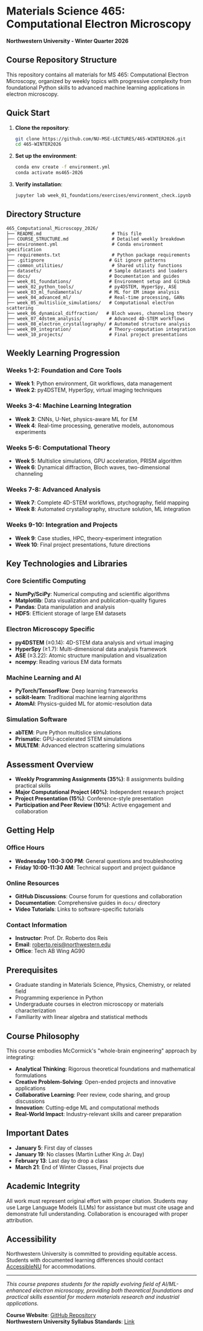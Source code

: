 # Materials Science 465: Computational Electron Microscopy
**Northwestern University - Winter Quarter 2026**

## Course Repository Structure

This repository contains all materials for MS 465: Computational Electron Microscopy, organized by weekly topics with progressive complexity from foundational Python skills to advanced machine learning applications in electron microscopy.

## Quick Start

1. **Clone the repository**:
   ```bash
   git clone https://github.com/NU-MSE-LECTURES/465-WINTER2026.git
   cd 465-WINTER2026
   ```

2. **Set up the environment**:
   ```bash
   conda env create -f environment.yml
   conda activate ms465-2026
   ```

3. **Verify installation**:
   ```bash
   jupyter lab week_01_foundations/exercises/environment_check.ipynb
   ```

## Directory Structure

```
465_Computational_Microscopy_2026/
├── README.md                          # This file
├── COURSE_STRUCTURE.md                # Detailed weekly breakdown
├── environment.yml                    # Conda environment specification
├── requirements.txt                   # Python package requirements
├── .gitignore                        # Git ignore patterns
├── common_utilities/                  # Shared utility functions
├── datasets/                         # Sample datasets and loaders
├── docs/                             # Documentation and guides
├── week_01_foundations/              # Environment setup and GitHub
├── week_02_python_tools/             # py4DSTEM, HyperSpy, ASE
├── week_03_ml_fundamentals/          # ML for EM image analysis
├── week_04_advanced_ml/              # Real-time processing, GANs
├── week_05_multislice_simulations/   # Computational electron scattering
├── week_06_dynamical_diffraction/   # Bloch waves, channeling theory
├── week_07_4dstem_analysis/          # Advanced 4D-STEM workflows
├── week_08_electron_crystallography/ # Automated structure analysis
├── week_09_integration/              # Theory-computation integration
└── week_10_projects/                 # Final project presentations
```

## Weekly Learning Progression

### Weeks 1-2: Foundation and Core Tools
- **Week 1**: Python environment, Git workflows, data management
- **Week 2**: py4DSTEM, HyperSpy, virtual imaging techniques

### Weeks 3-4: Machine Learning Integration
- **Week 3**: CNNs, U-Net, physics-aware ML for EM
- **Week 4**: Real-time processing, generative models, autonomous experiments

### Weeks 5-6: Computational Theory
- **Week 5**: Multislice simulations, GPU acceleration, PRISM algorithm
- **Week 6**: Dynamical diffraction, Bloch waves, two-dimensional channeling

### Weeks 7-8: Advanced Analysis
- **Week 7**: Complete 4D-STEM workflows, ptychography, field mapping
- **Week 8**: Automated crystallography, structure solution, ML integration

### Weeks 9-10: Integration and Projects
- **Week 9**: Case studies, HPC, theory-experiment integration
- **Week 10**: Final project presentations, future directions

## Key Technologies and Libraries

### Core Scientific Computing
- **NumPy/SciPy**: Numerical computing and scientific algorithms
- **Matplotlib**: Data visualization and publication-quality figures
- **Pandas**: Data manipulation and analysis
- **HDF5**: Efficient storage of large EM datasets

### Electron Microscopy Specific
- **py4DSTEM** (≥0.14): 4D-STEM data analysis and virtual imaging
- **HyperSpy** (≥1.7): Multi-dimensional data analysis framework
- **ASE** (≥3.22): Atomic structure manipulation and visualization
- **ncempy**: Reading various EM data formats

### Machine Learning and AI
- **PyTorch/TensorFlow**: Deep learning frameworks
- **scikit-learn**: Traditional machine learning algorithms
- **AtomAI**: Physics-guided ML for atomic-resolution data

### Simulation Software
- **abTEM**: Pure Python multislice simulations
- **Prismatic**: GPU-accelerated STEM simulations
- **MULTEM**: Advanced electron scattering simulations

## Assessment Overview

- **Weekly Programming Assignments (35%)**: 8 assignments building practical skills
- **Major Computational Project (40%)**: Independent research project
- **Project Presentation (15%)**: Conference-style presentation
- **Participation and Peer Review (10%)**: Active engagement and collaboration

## Getting Help

### Office Hours
- **Wednesday 1:00-3:00 PM**: General questions and troubleshooting
- **Friday 10:00-11:30 AM**: Technical support and project guidance

### Online Resources
- **GitHub Discussions**: Course forum for questions and collaboration
- **Documentation**: Comprehensive guides in `docs/` directory
- **Video Tutorials**: Links to software-specific tutorials

### Contact Information
- **Instructor**: Prof. Dr. Roberto dos Reis
- **Email**: roberto.reis@northwestern.edu
- **Office**: Tech AB Wing AG90

## Prerequisites

- Graduate standing in Materials Science, Physics, Chemistry, or related field
- Programming experience in Python
- Undergraduate courses in electron microscopy or materials characterization
- Familiarity with linear algebra and statistical methods

## Course Philosophy

This course embodies McCormick's "whole-brain engineering" approach by integrating:
- **Analytical Thinking**: Rigorous theoretical foundations and mathematical formulations
- **Creative Problem-Solving**: Open-ended projects and innovative applications
- **Collaborative Learning**: Peer review, code sharing, and group discussions
- **Innovation**: Cutting-edge ML and computational methods
- **Real-World Impact**: Industry-relevant skills and career preparation

## Important Dates

- **January 5**: First day of classes
- **January 19**: No classes (Martin Luther King Jr. Day)
- **February 13**: Last day to drop a class
- **March 21**: End of Winter Classes, Final projects due

## Academic Integrity

All work must represent original effort with proper citation. Students may use Large Language Models (LLMs) for assistance but must cite usage and demonstrate full understanding. Collaboration is encouraged with proper attribution.

## Accessibility

Northwestern University is committed to providing equitable access. Students with documented learning differences should contact [AccessibleNU](https://www.northwestern.edu/accessiblenu/) for accommodations.

---

*This course prepares students for the rapidly evolving field of AI/ML-enhanced electron microscopy, providing both theoretical foundations and practical skills essential for modern materials research and industrial applications.*

**Course Website**: [GitHub Repository](https://github.com/NU-MSE-LECTURES/465-WINTER2026)  
**Northwestern University Syllabus Standards**: [Link](https://www.registrar.northwestern.edu/registration-graduation/northwestern-university-syllabus-standards.html)

